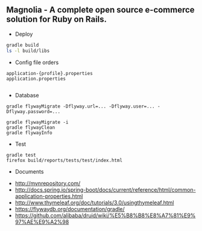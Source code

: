 Magnolia - A complete open source e-commerce solution for Ruby on Rails.
---

* Deploy
```bash
gradle build
ls -l build/libs
```

* Config file orders
```
application-{profile}.properties
application.properties
```
```

```

* Database
```
gradle flywayMigrate -Dflyway.url=... -Dflyway.user=... -Dflyway.password=...

gradle flywayMigrate -i
gradle flywayClean
gradle flywayInfo
```

* Test
```
gradle test
firefox build/reports/tests/test/index.html
```

* Documents
- http://mvnrepository.com/
- http://docs.spring.io/spring-boot/docs/current/reference/html/common-application-properties.html
- http://www.thymeleaf.org/doc/tutorials/3.0/usingthymeleaf.html
- https://flywaydb.org/documentation/gradle/
- https://github.com/alibaba/druid/wiki/%E5%B8%B8%E8%A7%81%E9%97%AE%E9%A2%98